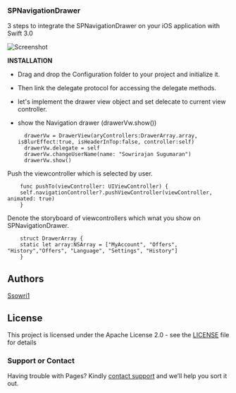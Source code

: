### SPNavigationDrawer

3 steps to integrate the SPNavigationDrawer on your iOS application with Swift 3.0

![Screenshot]()

**INSTALLATION** 

- Drag and drop the Configuration folder to your project and initialize it.
- Then link the delegate protocol for accessing the delegate methods. 
- let's implement the drawer view object and set delecate to current view controller.
- show the Navigation drawer (drawerVw.show())

        drawerVw = DrawerView(aryControllers:DrawerArray.array, isBlurEffect:true, isHeaderInTop:false, controller:self)
        drawerVw.delegate = self
        drawerVw.changeUserName(name: "Sowrirajan Sugumaran")
        drawerVw.show()
        
Push the viewcontroller which is selected by user.

        func pushTo(viewController: UIViewController) {
        self.navigationController?.pushViewController(viewController, animated: true)
        }

Denote the storyboard of viewcontrollers which wnat you show on SPNavigationDrawer.
 
        struct DrawerArray {
        static let array:NSArray = ["MyAccount", "Offers", "History","Offers", "Language", "Settings", "History"]
        }
    
    
## Authors

[Ssowri1](https://github.com/ssowri1)

## License

This project is licensed under the Apache License 2.0 - see the [LICENSE](LICENSE) file for details

### Support or Contact

Having trouble with Pages? Kindly [contact support](https://github.com/contact) and we’ll help you sort it out.
